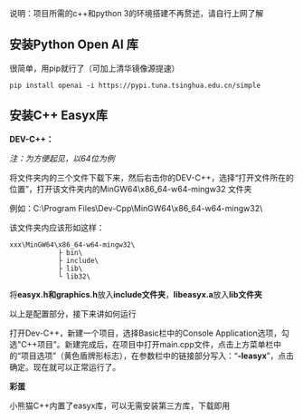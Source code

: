 说明：项目所需的c++和python 3的环境搭建不再赘述，请自行上网了解

## 安装Python Open AI 库

很简单，用pip就行了（可加上清华镜像源提速）

	pip install openai -i https://pypi.tuna.tsinghua.edu.cn/simple

## 安装C++ Easyx库

**DEV-C++：**

*注：为方便起见，以64位为例*

将文件夹内的三个文件下载下来，然后右击你的DEV-C++，选择“打开文件所在的位置”，打开该文件夹内的MinGW64\x86_64-w64-mingw32 文件夹

例如：C:\Program Files\Dev-Cpp\MinGW64\x86_64-w64-mingw32\

该文件夹内应该形如这样：
	
	xxx\MinGW64\x86_64-w64-mingw32\
				├ bin\
				├ include\
				├ lib\
				└ lib32\
	
将**easyx.h和graphics.h**放入**include文件夹**，**libeasyx.a**放入**lib文件夹**

以上是配置部分，接下来讲如何运行

打开Dev-C++，新建一个项目，选择Basic栏中的Console Application选项，勾选"C++项目"。新建完成后，在项目中打开main.cpp文件，点击上方菜单栏中的“项目选项”（黄色盾牌形标志），在参数栏中的链接部分写入：“**-leasyx**”，点击确定。现在就可以正常运行了。

**彩蛋**

小熊猫C++内置了easyx库，可以无需安装第三方库，下载即用

